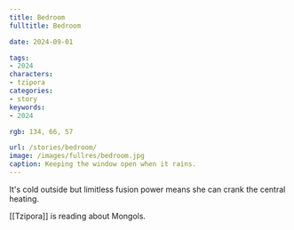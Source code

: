 ```yaml
---
title: Bedroom
fulltitle: Bedroom

date: 2024-09-01

tags:
- 2024
characters:
- tzipora
categories:
- story
keywords:
- 2024

rgb: 134, 66, 57

url: /stories/bedroom/
image: /images/fullres/bedroom.jpg
caption: Keeping the window open when it rains.
---
```

It's cold outside but limitless fusion power means she can crank the central heating.

[[Tzipora]] is reading about Mongols.